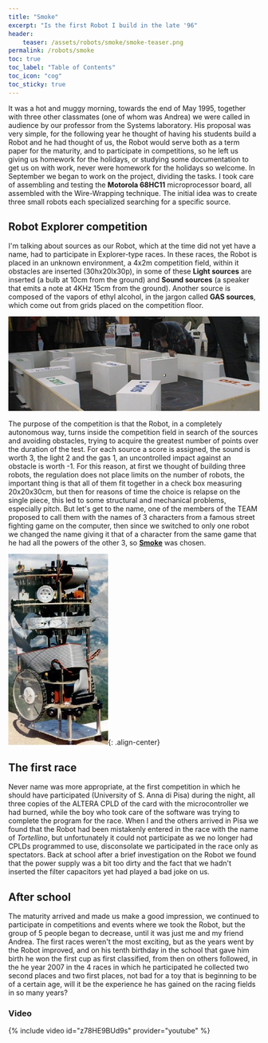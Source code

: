 ```yaml
---
title: "Smoke"
excerpt: "Is the first Robot I build in the late '96"
header: 
    teaser: /assets/robots/smoke/smoke-teaser.png
permalink: /robots/smoke
toc: true
toc_label: "Table of Contents"
toc_icon: "cog"
toc_sticky: true
---
```


It was a hot and muggy morning, towards the end of May 1995, together with three other classmates (one of whom was Andrea) we were called in audience by our professor from the Systems laboratory.
His proposal was very simple, for the following year he thought of having his students build a Robot and he had thought of us, the Robot would serve both as a term paper for the maturity, and to participate in competitions, so he left us giving us homework for the holidays, or studying some documentation to get us on with work, never were homework for the holidays so welcome.
In September we began to work on the project, dividing the tasks. I took care of assembling and testing the **Motorola 68HC11** microprocessor board, all assembled with the Wire-Wrapping technique. The initial idea was to create three small robots each specialized searching for a specific source.

## Robot Explorer competition

I'm talking about sources as our Robot, which at the time did not yet have a name, had to participate in Explorer-type races. In these races, the Robot is placed in an unknown environment, a 4x2m competition field, within it obstacles are inserted (30hx20lx30p), in some of these **Light sources** are inserted (a bulb at 10cm from the ground) and **Sound sources** (a speaker that emits a note at 4KHz 15cm from the ground). Another source is composed of the vapors of ethyl alcohol, in the jargon called **GAS sources**, which come out from grids placed on the competition floor.

![Campo](/assets/robots/smoke/campo.jpg)

The purpose of the competition is that the Robot, in a completely autonomous way, turns inside the competition field in search of the sources and avoiding obstacles, trying to acquire the greatest number of points over the duration of the test. For each source a score is assigned, the sound is worth 3, the light 2 and the gas 1, an uncontrolled impact against an obstacle is worth -1.
For this reason, at first we thought of building three robots, the regulation does not place limits on the number of robots, the important thing is that all of them fit together in a check box measuring 20x20x30cm, but then for reasons of time the choice is relapse on the single piece, this led to some structural and mechanical problems, especially pitch.
But let's get to the name, one of the members of the TEAM proposed to call them with the names of 3 characters from a famous street fighting game on the computer, then since we switched to only one robot we changed the name giving it that of a character from the same game that he had all the powers of the other 3, so **[Smoke](https://en.wikipedia.org/wiki/Smoke_(Mortal_Kombat))** was chosen.

![Smoke](/assets/robots/smoke/smoke.jpg){: .align-center}

## The first race

Never name was more appropriate, at the first competition in which he should have participated (University of S. Anna di Pisa) during the night, all three copies of the ALTERA CPLD of the card with the microcontroller we had burned, while the boy who took care of the software was trying to complete the program for the race. When I and the others arrived in Pisa we found that the Robot had been mistakenly entered in the race with the name of *Tortellino*, but unfortunately it could not participate as we no longer had CPLDs programmed to use, disconsolate we participated in the race only as spectators.
Back at school after a brief investigation on the Robot we found that the power supply was a bit too dirty and the fact that we hadn't inserted the filter capacitors yet had played a bad joke on us.

## After school

The maturity arrived and made us make a good impression, we continued to participate in competitions and events where we took the Robot, but the group of 5 people began to decrease, until it was just me and my friend Andrea.
The first races weren't the most exciting, but as the years went by the Robot improved, and on his tenth birthday in the school that gave him birth he won the first cup as first classified, from then on others followed, in the he year 2007 in the 4 races in which he participated he collected two second places and two first places, not bad for a toy that is beginning to be of a certain age, will it be the experience he has gained on the racing fields in so many years?

### Video

{% include video id="z78HE9BUd9s" provider="youtube" %}

